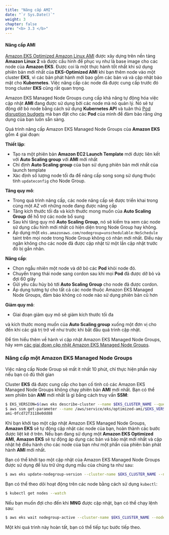 ```yaml
---
title: "Nâng cấp AMI"
date: "`r Sys.Date()`"
weight: 3
chapter: false
pre: "<b> 3.3 </b>"
---
```


#### Nâng cấp AMI

[Amazon EKS Optimized Amazon Linux AMI](https://docs.aws.amazon.com/eks/latest/userguide/eks-optimized-amis.html) được xây dựng trên nền tảng **Amazon Linux 2** và được cấu hình để phục vụ như là base image cho các node của **Amazon EKS**. Được coi là một thực hành tốt nhất khi sử dụng phiên bản mới nhất của **EKS-Optimized AMI** khi bạn thêm node vào một cluster **EKS**, vì các bản phát hành mới bao gồm các bản vá và cập nhật bảo mật cho **Kubernetes**. Việc nâng cấp các node đã được cung cấp trước đó trong cluster **EKS** cũng rất quan trọng.

Amazon EKS Managed Node Groups cung cấp khả năng tự động hóa việc cập nhật **AMI** đang được sử dụng bởi các node mà nó quản lý. Nó sẽ tự động dỡ bỏ node bằng cách sử dụng **Kubernetes API** và tuân thủ [Pod disruption budgets](https://kubernetes.io/docs/concepts/workloads/pods/disruptions/) mà bạn đặt cho các **Pod** của mình để đảm bảo rằng ứng dụng của bạn luôn sẵn sàng.

Quá trình nâng cấp Amazon EKS Managed Node Groups của **Amazon EKS** gồm 4 giai đoạn:

**Thiết lập**:

- Tạo ra một phiên bản **Amazon EC2 Launch Template** mới được liên kết với **Auto Scaling group** với **AMI** mới nhất
- Chỉ định **Auto Scaling group** của bạn sử dụng phiên bản mới nhất của launch template
- Xác định số lượng node tối đa để nâng cấp song song sử dụng thuộc tính `updateconfig` cho Node Group.

**Tăng quy mô**:

- Trong quá trình nâng cấp, các node nâng cấp sẽ được triển khai trong cùng một AZ với những node đang được nâng cấp
- Tăng kích thước tối đa và kích thước mong muốn của **Auto Scaling Group** để hỗ trợ các node bổ sung
- Sau khi tăng quy mô **Auto Scaling Group**, nó sẽ kiểm tra xem các node sử dụng cấu hình mới nhất có hiện diện trong Node Group hay không.
- Áp dụng một `eks.amazonaws.com/nodegroup=unschedulable:NoSchedule` taint trên mọi node trong Node Group không có nhãn mới nhất. Điều này ngăn không cho các node đã được cập nhật từ một lần cập nhật trước đó bị gắn nhãn.

**Nâng cấp**:

- Chọn ngẫu nhiên một node và dỡ bỏ các **Pod** khỏi node đó.
- Chuyển trạng thái node sang cordon sau khi mọi **Pod** đã được dỡ bỏ và đợi 60 giây
- Gửi yêu cầu hủy bỏ tới **Auto Scaling Group** cho node đã được cordon.
- Áp dụng tương tự cho tất cả các node thuộc Amazon EKS Managed Node Groups, đảm bảo không có node nào sử dụng phiên bản cũ hơn

**Giảm quy mô**:

- Giai đoạn giảm quy mô sẽ giảm kích thước tối đa

 và kích thước mong muốn của **Auto Scaling group** xuống một đơn vị cho đến khi các giá trị trở về như trước khi bắt đầu quá trình cập nhật.

Để tìm hiểu thêm về hành vi cập nhật Amazon EKS Managed Node Groups, hãy xem [các giai đoạn cập nhật Amazon EKS Managed Node Groups](https://docs.aws.amazon.com/eks/latest/userguide/managed-node-update-behavior.html).

### Nâng cấp một Amazon EKS Managed Node Groups

Việc nâng cấp Node Group sẽ mất ít nhất 10 phút, chỉ thực hiện phần này nếu bạn có đủ thời gian

Cluster **EKS** đã được cung cấp cho bạn cố tình có các Amazon EKS Managed Node Groups không chạy phiên bản **AMI** mới nhất. Bạn có thể xem phiên bản **AMI** mới nhất là gì bằng cách truy vấn **SSM**:

```bash
$ EKS_VERSION=$(aws eks describe-cluster --name $EKS_CLUSTER_NAME --query "cluster.version" --output text)
$ aws ssm get-parameter --name /aws/service/eks/optimized-ami/$EKS_VERSION/amazon-linux-2/recommended/image_id --region $AWS_REGION --query "Parameter.Value" --output text
ami-0fcd72f3118e0dd88
```

Khi bạn khởi tạo một cập nhật Amazon EKS Managed Node Groups, **Amazon EKS** sẽ tự động cập nhật các node của bạn, hoàn thành các bước được liệt kê ở trên. Nếu bạn đang sử dụng một **Amazon EKS Optimized AMI**, **Amazon EKS** sẽ tự động áp dụng các bản vá bảo mật mới nhất và cập nhật hệ điều hành cho các node của bạn như một phần của phiên bản phát hành **AMI** mới nhất.

Bạn có thể khởi tạo một cập nhật của Amazon EKS Managed Node Groups được sử dụng để lưu trữ ứng dụng mẫu của chúng ta như sau:

```bash
$ aws eks update-nodegroup-version --cluster-name $EKS_CLUSTER_NAME --nodegroup-name $EKS_DEFAULT_MNG_NAME
```

Bạn có thể theo dõi hoạt động trên các node bằng cách sử dụng `kubectl`:

```bash test=false
$ kubectl get nodes --watch
```

Nếu bạn muốn đợi cho đến khi **MNG** được cập nhật, bạn có thể chạy lệnh sau:

```bash timeout=2400
$ aws eks wait nodegroup-active --cluster-name $EKS_CLUSTER_NAME --nodegroup-name $EKS_DEFAULT_MNG_NAME
```

Một khi quá trình này hoàn tất, bạn có thể tiếp tục bước tiếp theo.
